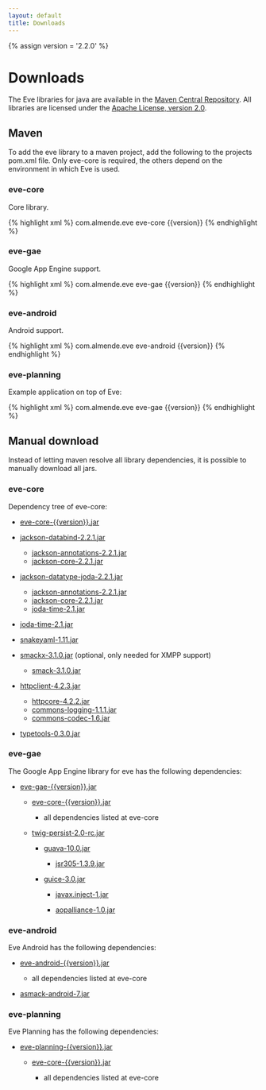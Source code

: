 ```yaml
---
layout: default
title: Downloads
---
```


{% assign version = '2.2.0' %}


# Downloads

The Eve libraries for java are available in the
[Maven Central Repository](http://search.maven.org/#search%7Cga%7C1%7Ceve).
All libraries are licensed under the [Apache License, version 2.0](http://www.apache.org/licenses/LICENSE-2.0.html).

## Maven

To add the eve library to a maven project, add the following to the projects
pom.xml file. Only eve-core is required, the others depend on the environment in which Eve is used.

### eve-core

Core library.

{% highlight xml %}
<dependency>
    <groupId>com.almende.eve</groupId>
    <artifactId>eve-core</artifactId>
    <version>{{version}}</version>
</dependency>
{% endhighlight %}

### eve-gae

Google App Engine support.

{% highlight xml %}
<dependency>
    <groupId>com.almende.eve</groupId>
    <artifactId>eve-gae</artifactId>
    <version>{{version}}</version>
</dependency>
{% endhighlight %}

### eve-android

Android support.

{% highlight xml %}
<dependency>
    <groupId>com.almende.eve</groupId>
    <artifactId>eve-android</artifactId>
    <version>{{version}}</version>
</dependency>
{% endhighlight %}

### eve-planning

Example application on top of Eve:

{% highlight xml %}
<dependency>
    <groupId>com.almende.eve</groupId>
    <artifactId>eve-gae</artifactId>
    <version>{{version}}</version>
</dependency>
{% endhighlight %}


## Manual download

Instead of letting maven resolve all library dependencies, it is possible to manually download
all jars.

### eve-core

Dependency tree of eve-core:

- [eve-core-{{version}}.jar](http://search.maven.org/#search%7Cga%7C1%7Ceve-core)
- [jackson-databind-2.2.1.jar](http://search.maven.org/#search%7Cga%7C1%7Cjackson-databind)
  - [jackson-annotations-2.2.1.jar](http://search.maven.org/#search%7Cga%7C1%7Cjackson-annotations)
  - [jackson-core-2.2.1.jar](http://search.maven.org/#search%7Cga%7C1%7Cjackson-core)
- [jackson-datatype-joda-2.2.1.jar](http://search.maven.org/#search%7Cga%7C1%7Cjackson-datatype-joda)
  - [jackson-annotations-2.2.1.jar](http://search.maven.org/#search%7Cga%7C1%7Cjackson-annotations)
  - [jackson-core-2.2.1.jar](http://search.maven.org/#search%7Cga%7C1%7Cjackson-core)
  - [joda-time-2.1.jar](http://search.maven.org/#search%7Cga%7C1%7Cjoda-time)
- [joda-time-2.1.jar](http://search.maven.org/#search%7Cga%7C1%7Cjoda-time)
- [snakeyaml-1.11.jar](http://search.maven.org/#search%7Cga%7C1%7Csnakeyaml)
- [smackx-3.1.0.jar](http://search.maven.org/#search%7Cga%7C1%7Csmackx) (optional, only needed for XMPP support)

  - [smack-3.1.0.jar](http://search.maven.org/#search%7Cga%7C1%7Csmack)

- [httpclient-4.2.3.jar](http://search.maven.org/#search%7Cga%7C1%7Chttpclient)
  - [httpcore-4.2.2.jar](http://search.maven.org/#search%7Cga%7C1%7Chttpcore)
  - [commons-logging-1.1.1.jar](http://search.maven.org/#search%7Cga%7C1%7Ccommons-logging)
  - [commons-codec-1.6.jar](http://search.maven.org/#search%7Cga%7C1%7Ccommons-codec)
- [typetools-0.3.0.jar](http://search.maven.org/#search%7Cga%7C1%7Ctypetools)

### eve-gae

The Google App Engine library for eve has the following dependencies:

- [eve-gae-{{version}}.jar](http://search.maven.org/#search%7Cga%7C1%7Ceve-gae)

  - [eve-core-{{version}}.jar](http://search.maven.org/#search%7Cga%7C1%7Ceve-core)

    - all dependencies listed at eve-core

  - [twig-persist-2.0-rc.jar](https://code.google.com/p/twig-persist/)

    - [guava-10.0.jar](http://search.maven.org/#search%7Cga%7C1%7Cguava)

      - [jsr305-1.3.9.jar](http://search.maven.org/#search%7Cga%7C1%7Cjsr305)

    - [guice-3.0.jar](http://search.maven.org/#search%7Cga%7C1%7Cguice)

      - [javax.inject-1.jar](http://search.maven.org/#search%7Cga%7C1%7Cjavax.inject)

      - [aopalliance-1.0.jar](http://search.maven.org/#search%7Cga%7C1%7Caopalliance)


### eve-android

Eve Android has the following dependencies:

- [eve-android-{{version}}.jar](http://search.maven.org/#search%7Cga%7C1%7Ceve-android)

  - all dependencies listed at eve-core

- [asmack-android-7.jar](https://github.com/almende/eve/tree/master/java/misc)


### eve-planning

Eve Planning has the following dependencies:

- [eve-planning-{{version}}.jar](http://search.maven.org/#search%7Cga%7C1%7Ceve-planning)

  - [eve-core-{{version}}.jar](http://search.maven.org/#search%7Cga%7C1%7Ceve-core)

    - all dependencies listed at eve-core
